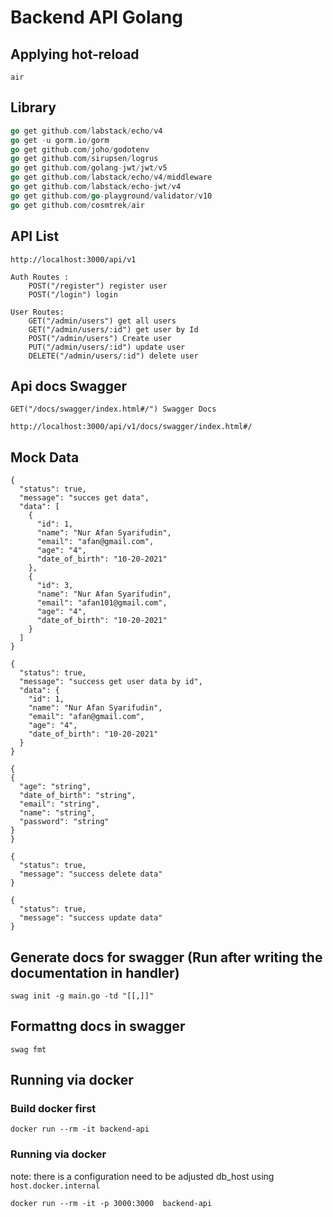 # Backend API Golang

## Applying hot-reload

`air`

## Library

```go
go get github.com/labstack/echo/v4
go get -u gorm.io/gorm
go get github.com/joho/godotenv
go get github.com/sirupsen/logrus
go get github.com/golang-jwt/jwt/v5
go get github.com/labstack/echo/v4/middleware
go get github.com/labstack/echo-jwt/v4
go get github.com/go-playground/validator/v10
go get github.com/cosmtrek/air
```

## API List

    http://localhost:3000/api/v1

    Auth Routes :
        POST("/register") register user
        POST("/login") login

    User Routes:
        GET("/admin/users") get all users
        GET("/admin/users/:id") get user by Id
        POST("/admin/users") Create user
        PUT("/admin/users/:id") update user
        DELETE("/admin/users/:id") delete user

## Api docs Swagger

    GET("/docs/swagger/index.html#/") Swagger Docs

    http://localhost:3000/api/v1/docs/swagger/index.html#/

## Mock Data

```Get all users
{
  "status": true,
  "message": "succes get data",
  "data": [
    {
      "id": 1,
      "name": "Nur Afan Syarifudin",
      "email": "afan@gmail.com",
      "age": "4",
      "date_of_birth": "10-20-2021"
    },
    {
      "id": 3,
      "name": "Nur Afan Syarifudin",
      "email": "afan101@gmail.com",
      "age": "4",
      "date_of_birth": "10-20-2021"
    }
  ]
}
```

```Get user by id
{
  "status": true,
  "message": "success get user data by id",
  "data": {
    "id": 1,
    "name": "Nur Afan Syarifudin",
    "email": "afan@gmail.com",
    "age": "4",
    "date_of_birth": "10-20-2021"
  }
}
```

```Create new user - Payload
{
{
  "age": "string",
  "date_of_birth": "string",
  "email": "string",
  "name": "string",
  "password": "string"
}
}
```

```Delete user
{
  "status": true,
  "message": "success delete data"
}
```

```Update user
{
  "status": true,
  "message": "success update data"
}
```

## Generate docs for swagger (Run after writing the documentation in handler)

`swag init -g main.go -td "[[,]]"`

## Formattng docs in swagger

`swag fmt`

## Running via docker

### Build docker first

`docker run --rm -it backend-api`

### Running via docker

note: there is a configuration need to be adjusted db_host using `host.docker.internal`

```
docker run --rm -it -p 3000:3000  backend-api
```
